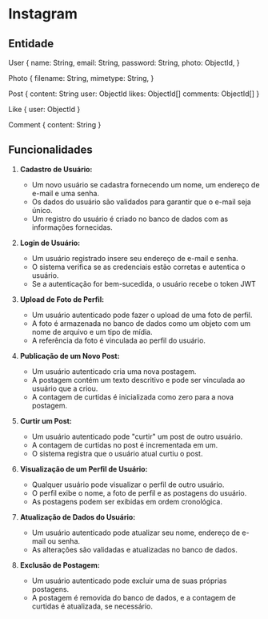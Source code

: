 # Instagram

## Entidade

User {
  name: String,
  email: String,
  password: String,
  photo: ObjectId,
}

Photo {
  filename: String,
  mimetype: String,
}

Post {
  content: String
  user: ObjectId
  likes: ObjectId[]
  comments: ObjectId[]
} 

Like {
  user: ObjectId
}

Comment {
  content: String
}

## Funcionalidades

1. **Cadastro de Usuário:**
   - Um novo usuário se cadastra fornecendo um nome, um endereço de e-mail e uma senha.
   - Os dados do usuário são validados para garantir que o e-mail seja único.
   - Um registro do usuário é criado no banco de dados com as informações fornecidas.

2. **Login de Usuário:**
   - Um usuário registrado insere seu endereço de e-mail e senha.
   - O sistema verifica se as credenciais estão corretas e autentica o usuário.
   - Se a autenticação for bem-sucedida, o usuário recebe o token JWT

3. **Upload de Foto de Perfil:**
   - Um usuário autenticado pode fazer o upload de uma foto de perfil.
   - A foto é armazenada no banco de dados como um objeto com um nome de arquivo e um tipo de mídia.
   - A referência da foto é vinculada ao perfil do usuário.

4. **Publicação de um Novo Post:**
   - Um usuário autenticado cria uma nova postagem.
   - A postagem contém um texto descritivo e pode ser vinculada ao usuário que a criou.
   - A contagem de curtidas é inicializada como zero para a nova postagem.

5. **Curtir um Post:**
   - Um usuário autenticado pode "curtir" um post de outro usuário.
   - A contagem de curtidas no post é incrementada em um.
   - O sistema registra que o usuário atual curtiu o post.

6. **Visualização de um Perfil de Usuário:**
   - Qualquer usuário pode visualizar o perfil de outro usuário.
   - O perfil exibe o nome, a foto de perfil e as postagens do usuário.
   - As postagens podem ser exibidas em ordem cronológica.

7. **Atualização de Dados do Usuário:**
   - Um usuário autenticado pode atualizar seu nome, endereço de e-mail ou senha.
   - As alterações são validadas e atualizadas no banco de dados.

8. **Exclusão de Postagem:**
   - Um usuário autenticado pode excluir uma de suas próprias postagens.
   - A postagem é removida do banco de dados, e a contagem de curtidas é atualizada, se necessário.
